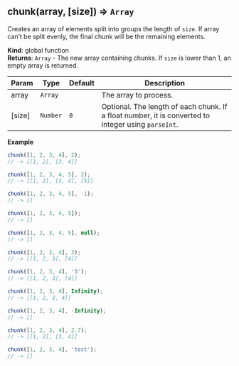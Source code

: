 <a name="chunk"></a>

## chunk(array, [size]) ⇒ <code>Array</code>
Creates an array of elements split into groups the length of `size`.
If array can’t be split evenly, the final chunk will be the remaining elements.

**Kind**: global function  
**Returns**: <code>Array</code> - The new array containing chunks. If `size` is lower than 1, an empty array is returned.  

| Param | Type | Default | Description |
| --- | --- | --- | --- |
| array | <code>Array</code> |  | The array to process. |
| [size] | <code>Number</code> | <code>0</code> | Optional. The length of each chunk. If a float number, it is converted to integer using `parseInt`. |

**Example**  
```js
chunk([1, 2, 3, 4], 2);
// -> [[1, 2], [3, 4]]

chunk([1, 2, 3, 4, 5], 2);
// -> [[1, 2], [3, 4], [5]]

chunk([1, 2, 3, 4, 5], -1);
// -> []

chunk([1, 2, 3, 4, 5]);
// -> []

chunk([1, 2, 3, 4, 5], null);
// -> []

chunk([1, 2, 3, 4], 3);
// -> [[1, 2, 3], [4]]

chunk([1, 2, 3, 4], '3');
// -> [[1, 2, 3], [4]]

chunk([1, 2, 3, 4], Infinity);
// -> [[1, 2, 3, 4]]

chunk([1, 2, 3, 4], -Infinity);
// -> []

chunk([1, 2, 3, 4], 2.7);
// -> [[1, 2], [3, 4]]

chunk([1, 2, 3, 4], 'test');
// -> []
```
